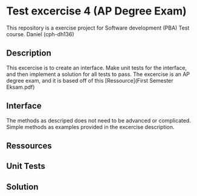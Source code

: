 # Test excercise 4 (AP Degree Exam)
This repository is a exercise project for Software development (PBA) Test course. Daniel (cph-dh136)

## Description
This excercise is to create an interface. Make unit tests for the interface, and then implement a solution for all tests to pass. The excercise is an AP degree exam, and it is based off of this [Ressource](First Semester Eksam.pdf)

## Interface
The methods as descriped does not need to be advanced or complicated. Simple methods as examples provided in the excercise description.

## Ressources

## Unit Tests

## Solution

